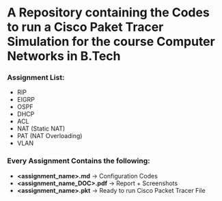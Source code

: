 # A Repository containing the Codes to run a Cisco Paket Tracer Simulation for the course Computer Networks in B.Tech



### Assignment List:
- RIP
- EIGRP
- OSPF
- DHCP
- ACL
- NAT (Static NAT)
- PAT (NAT Overloading)
- VLAN



### Every Assignment Contains the following:
- **<assignment_name>.md**      → Configuration Codes
- **<assignment_name_DOC>.pdf** → Report + Screenshots
- **<assignment_name>.pkt**    → Ready to run Cisco Packet Tracer File

